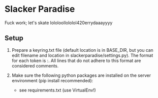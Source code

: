 Slacker Paradise
==========

Fuck work; let's skate lololoollololol420errydaaayyyy

Setup
-----

1. Prepare a keyring.txt file (default location is in BASE_DIR, but you can edit filename and location in slackerparadise/settings.py). The format for each token is <name of key>:<key string value>. All lines that do not adhere to this format are considered comments.

2. Make sure the following python packages are installed on the server environment (pip install recommended):

   * see requirements.txt (use VirtualEnv!)